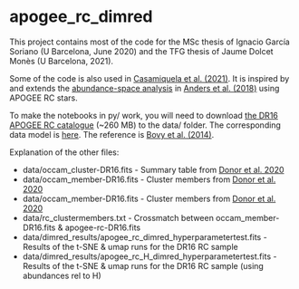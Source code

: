 # apogee_rc_dimred

This project contains most of the code for the MSc thesis of Ignacio García Soriano (U Barcelona, June 2020) and the TFG thesis of Jaume Dolcet Monès (U Barcelona, 2021). 

Some of the code is also used in [Casamiquela et al. (2021)](https://ui.adsabs.harvard.edu/abs/2021arXiv210813431C/abstract). It is inspired by and extends the [abundance-space analysis](https://github.com/fjaellet/abundance-tsne) in [Anders et al. (2018)](https://ui.adsabs.harvard.edu/abs/2018A%26A...619A.125A/abstract) using APOGEE RC stars. 

To make the notebooks in py/ work, you will need to download [the DR16 APOGEE RC catalogue](https://data.sdss.org/sas/dr16/apogee/vac/apogee-rc/cat/apogee-rc-DR16.fits) (~260 MB) to the data/ folder. 
The corresponding data model is [here](https://data.sdss.org/datamodel/files/APOGEE_RC/cat/apogee-rc-DR16.html). The reference is [Bovy
et al. (2014)](https://ui.adsabs.harvard.edu/abs/2014ApJ...790..127B/abstract).

Explanation of the other files:
* data/occam_cluster-DR16.fits   -  Summary table from [Donor et al. 2020](https://ui.adsabs.harvard.edu/abs/2020AJ....159..199D/abstract)
* data/occam_member-DR16.fits    -  Cluster members from [Donor et al. 2020](https://ui.adsabs.harvard.edu/abs/2020AJ....159..199D/abstract)
* data/occam_member-DR16.fits    -  Cluster members from [Donor et al. 2020](https://ui.adsabs.harvard.edu/abs/2020AJ....159..199D/abstract)
* data/rc_clustermembers.txt     -  Crossmatch between occam_member-DR16.fits & apogee-rc-DR16.fits
* data/dimred_results/apogee_rc_dimred_hyperparametertest.fits   - Results of the t-SNE & umap runs for the DR16 RC sample
* data/dimred_results/apogee_rc_H_dimred_hyperparametertest.fits - Results of the t-SNE & umap runs for the DR16 RC sample (using abundances rel to H)
